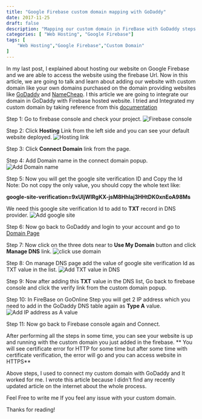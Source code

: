 ```yaml
---
title: "Google Firebase custom domain mapping with GoDaddy"
date: 2017-11-25
draft: false
description: "Mapping our custom domain in FireBase with GoDaddy steps and instructions."
categories: [ "Web Hosting", "Google Firebase"]
tags: [
    "Web Hosting","Google Firebase","Custom Domain"
]
---
```

In my last post, I explained about hosting our website on Google Firebase and we are able to access the website using the firebase Url. Now in this article, we are going to talk and learn about adding our website with custom domain like your own domains purchased on the domain providing websites like [GoDaddy](https://www.godaddy.com/) and [NameCheap](https://www.namecheap.com/). 
I this article we are going to integrate our domain in GoDaddy with Firebase hosted website. I tried and Integrated my custom domain by taking reference from this [documentation](https://firebase.google.com/docs/hosting/custom-domain)

Step 1: Go to firebase console and check your project. 
![Firebase console](/img/customDomain/projectHomeFireBase.png)

Step 2: Click **Hosting** Link from the left side and you can see your default website deployed.
![Hosting link](/img/customDomain/hostingProjectPageAfterDeploy.png)

Step 3: Click **Connect Domain** link from the page.

Step 4: Add Domain name in the connect domain popup.
![Add Domain name](/img/customDomain/domainNamePopup.png)
 
Step 5: Now you will get the google site verification ID and Copy the Id
Note: Do not copy the only value, you should copy the whole text like:

 **google-site-verification=9xUIjWlRgKX-jsM8Hhlaj3HHtDK0xnEoA98Ms** 

We need this google site verification Id to add to **TXT** record in DNS provider.
![Add google site](/img/customDomain/verifyOwnershipVerificationId.png)

Step 6: Now go back to GoDaddy and login to your account and go to [Domain Page](https://dcc.godaddy.com/domains/)

Step 7: Now click on the three dots near to **Use My Domain** button and click **Manage DNS** link.
 ![click use domain](/img/customDomain/manageDomainDnS.png)

Step 8: On manage DNS page add the value of google site verification Id as TXT value in the list.
 ![Add TXT value in DNS](/img/customDomain/TXTvalueforGoogleVerification.png)

Step 9: Now after adding this **TXT** value in the DNS list, Go back to firebase console and click the verify link from the custom domain popup.

Step 10: In FireBase on GoOnline Step you will get 2 IP address which you need to add in the GoDaddy DNS table again as **Type A** value.
 ![Add IP address as A value](/img/customDomain/typeAvalueinDNStable.png)
 
Step 11: Now go back to Firebase console again and Connect.

After performing all the steps in  some time, you can see your website is up and running with the custom domain you just added in the firebase.
** You will see certificate error for HTTP for some time but after some time with certificate verification, the error will go and you can access website in HTTPS**

Above steps, I used to connect my custom domain with GoDaddy and It worked for me. I wrote this article because I didn't find any recently updated article on the internet about the whole process. 

Feel Free to write me If you feel any issue with your custom domain.

Thanks for reading!
